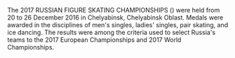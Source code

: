 The 2017 RUSSIAN FIGURE SKATING CHAMPIONSHIPS () were held from 20 to 26 December 2016 in Chelyabinsk, Chelyabinsk Oblast. Medals were awarded in the disciplines of men's singles, ladies' singles, pair skating, and ice dancing. The results were among the criteria used to select Russia's teams to the 2017 European Championships and 2017 World Championships.
